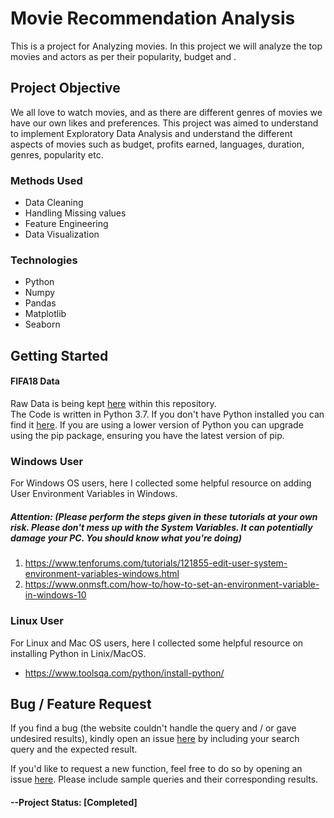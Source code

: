 # Movie Recommendation Analysis
This is a project for Analyzing movies. In this project we will analyze the top movies and actors as per their popularity, budget and .

## Project Objective
We all love to watch movies, and as there are different genres of movies we have our own likes and preferences. This project was aimed to understand to implement Exploratory Data Analysis and understand the different aspects of movies such as budget, profits earned, languages, duration, genres, popularity etc.

### Methods Used
* Data Cleaning
* Handling Missing values
* Feature Engineering
* Data Visualization
### Technologies
* Python
* Numpy
* Pandas
* Matplotlib
* Seaborn

## Getting Started
#### FIFA18 Data
Raw Data is being kept [here](https://github.com/brianlobo394/MovieRecommendation_Analysis/blob/master/movie_metadata.csv) within this repository.\
The Code is written in Python 3.7. If you don't have Python installed you can find it [here](https://www.python.org/downloads/). If you are using a lower version of Python you can upgrade using the pip package, ensuring you have the latest version of pip.

### **Windows User**
For Windows OS users, here I collected some helpful resource on adding User Environment Variables in Windows.

##### **Attention**: (*Please perform the steps given in these tutorials at your own risk. Please don't mess up with the System Variables. It can potentially damage your PC. You should know what you're doing*)

1. https://www.tenforums.com/tutorials/121855-edit-user-system-environment-variables-windows.html
2. https://www.onmsft.com/how-to/how-to-set-an-environment-variable-in-windows-10


### **Linux User**
For Linux and Mac OS users, here I collected some helpful resource on installing Python in Linix/MacOS.
* https://www.toolsqa.com/python/install-python/

## Bug / Feature Request
If you find a bug (the website couldn't handle the query and / or gave undesired results), kindly open an issue [here](https://github.com/brianlobo394/MovieRecommendation_Analysis/issues/new) by including your search query and the expected result.

If you'd like to request a new function, feel free to do so by opening an issue [here](https://github.com/brianlobo394/MovieRecommendation_Analysis/issues/new). Please include sample queries and their corresponding results.

#### --Project Status: [Completed]


